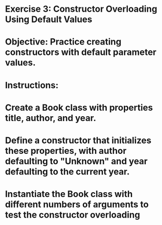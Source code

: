 # Exercise 3: Constructor Overloading Using Default Values
# Objective: Practice creating constructors with default parameter values.
# Instructions:
# Create a Book class with properties title, author, and year.
# Define a constructor that initializes these properties, with author defaulting to "Unknown" and year defaulting to the current year.
# Instantiate the Book class with different numbers of arguments to test the constructor overloading